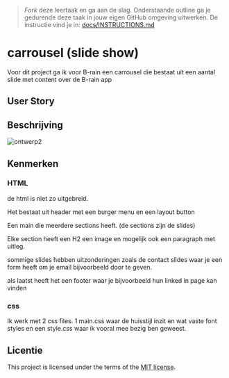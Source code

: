 > _Fork_ deze leertaak en ga aan de slag. 
Onderstaande outline ga je gedurende deze taak in jouw eigen GitHub omgeving uitwerken. 
De instructie vind je in: [docs/INSTRUCTIONS.md](docs/INSTRUCTIONS.md)

# carrousel (slide show)
<!-- Geef je project een titel en schrijf in één zin wat het is -->
Voor dit project ga ik voor B-rain een carrousel die bestaat uit een aantal slide met content over de B-rain app

## User Story
<!-- Schrijf de user story waar je aan hebt gewerkt  -->

## Beschrijving
<!-- In de Beschrijving staat hoe je project er uit ziet, hoe het werkt en wat je er mee kan. -->
<!-- Voeg een mooie poster visual toe 📸 -->
![ontwerp2](https://github.com/J3SS3HVA/fix-the-flow-interactive-website/assets/144009667/5ce780b4-59ed-4540-b095-f510ce4a1cb1)
<!-- Voeg een link toe naar Github Pages 🌐-->

## Kenmerken
<!-- Bij Kenmerken staat welke technieken zijn gebruikt en hoe. Wat is de HTML structuur? Wat zijn de belangrijkste dingen in CSS? Wat is er met JS gedaan en hoe? -->
### HTML

de html is niet zo uitgebreid. 

Het bestaat uit header met een burger menu en een layout button

Een main die meerdere sections heeft. (de sections zijn de slides)

Elke section heeft een H2 een image en mogelijk ook een paragraph met uitleg.

sommige slides hebben uitzonderingen zoals de contact slides waar je een form heeft om je email bijvoorbeeld door te geven.

als laatst heeft het een footer waar je bijvoorbeeld hun linked in page kan vinden 

### css 
Ik werk met 2 css files. 1 main.css waar de huisstijl inzit en wat vaste font styles en een style.css waar ik vooral mee bezig ben geweest.


## Licentie

This project is licensed under the terms of the [MIT license](./LICENSE).

